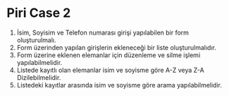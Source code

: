 # Piri Case 2

1. İsim, Soyisim ve Telefon numarası girişi yapılabilen bir form oluşturulmalı.
2. Form üzerinden yapılan girişlerin ekleneceği bir liste oluşturulmalıdır.
3. Form üzerine eklenen elemanlar için düzenleme ve silme işlemi yapılabilmelidir.
4. Listede kayıtlı olan elemanlar isim ve soyisme göre A-Z veya Z-A Dizilebilmelidir.
5. Listedeki kayıtlar arasında isim ve soyisme göre arama yapılabilmelidir.


